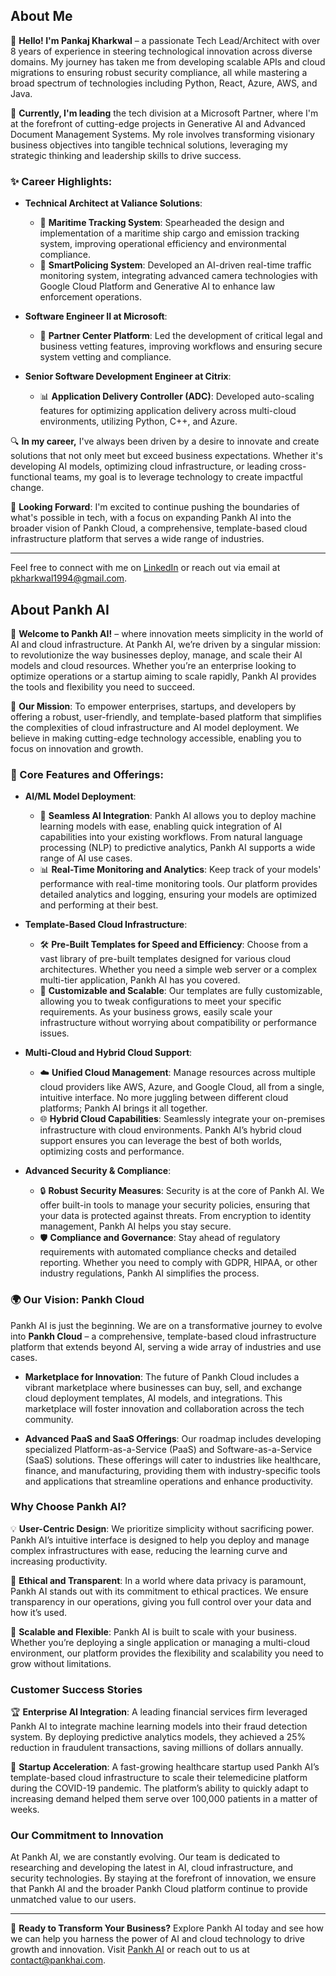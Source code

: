 ## About Me

👋 **Hello! I'm Pankaj Kharkwal** – a passionate Tech Lead/Architect with over 8 years of experience in steering technological innovation across diverse domains. My journey has taken me from developing scalable APIs and cloud migrations to ensuring robust security compliance, all while mastering a broad spectrum of technologies including Python, React, Azure, AWS, and Java.

🚀 **Currently, I'm leading** the tech division at a Microsoft Partner, where I'm at the forefront of cutting-edge projects in Generative AI and Advanced Document Management Systems. My role involves transforming visionary business objectives into tangible technical solutions, leveraging my strategic thinking and leadership skills to drive success.

### **✨ Career Highlights**:

- **Technical Architect at Valiance Solutions**:
  - 🌊 **Maritime Tracking System**: Spearheaded the design and implementation of a maritime ship cargo and emission tracking system, improving operational efficiency and environmental compliance.
  - 🚓 **SmartPolicing System**: Developed an AI-driven real-time traffic monitoring system, integrating advanced camera technologies with Google Cloud Platform and Generative AI to enhance law enforcement operations.

- **Software Engineer II at Microsoft**:
  - 💼 **Partner Center Platform**: Led the development of critical legal and business vetting features, improving workflows and ensuring secure system vetting and compliance.

- **Senior Software Development Engineer at Citrix**:
  - 📊 **Application Delivery Controller (ADC)**: Developed auto-scaling features for optimizing application delivery across multi-cloud environments, utilizing Python, C++, and Azure.

🔍 **In my career,** I've always been driven by a desire to innovate and create solutions that not only meet but exceed business expectations. Whether it's developing AI models, optimizing cloud infrastructure, or leading cross-functional teams, my goal is to leverage technology to create impactful change.

🎯 **Looking Forward**: I'm excited to continue pushing the boundaries of what's possible in tech, with a focus on expanding Pankh AI into the broader vision of Pankh Cloud, a comprehensive, template-based cloud infrastructure platform that serves a wide range of industries.

---

Feel free to connect with me on [LinkedIn](https://www.linkedin.com/in/pankaj-kharkwal/) or reach out via email at pkharkwal1994@gmail.com.

## About Pankh AI

🌟 **Welcome to Pankh AI!** – where innovation meets simplicity in the world of AI and cloud infrastructure. At Pankh AI, we’re driven by a singular mission: to revolutionize the way businesses deploy, manage, and scale their AI models and cloud resources. Whether you’re an enterprise looking to optimize operations or a startup aiming to scale rapidly, Pankh AI provides the tools and flexibility you need to succeed.

🚀 **Our Mission**: To empower enterprises, startups, and developers by offering a robust, user-friendly, and template-based platform that simplifies the complexities of cloud infrastructure and AI model deployment. We believe in making cutting-edge technology accessible, enabling you to focus on innovation and growth.

### **🎯 Core Features and Offerings**:

- **AI/ML Model Deployment**:
  - 🤖 **Seamless AI Integration**: Pankh AI allows you to deploy machine learning models with ease, enabling quick integration of AI capabilities into your existing workflows. From natural language processing (NLP) to predictive analytics, Pankh AI supports a wide range of AI use cases.
  - 📊 **Real-Time Monitoring and Analytics**: Keep track of your models' performance with real-time monitoring tools. Our platform provides detailed analytics and logging, ensuring your models are optimized and performing at their best.

- **Template-Based Cloud Infrastructure**:
  - 🛠️ **Pre-Built Templates for Speed and Efficiency**: Choose from a vast library of pre-built templates designed for various cloud architectures. Whether you need a simple web server or a complex multi-tier application, Pankh AI has you covered.
  - 🔧 **Customizable and Scalable**: Our templates are fully customizable, allowing you to tweak configurations to meet your specific requirements. As your business grows, easily scale your infrastructure without worrying about compatibility or performance issues.

- **Multi-Cloud and Hybrid Cloud Support**:
  - ☁️ **Unified Cloud Management**: Manage resources across multiple cloud providers like AWS, Azure, and Google Cloud, all from a single, intuitive interface. No more juggling between different cloud platforms; Pankh AI brings it all together.
  - 🌐 **Hybrid Cloud Capabilities**: Seamlessly integrate your on-premises infrastructure with cloud environments. Pankh AI’s hybrid cloud support ensures you can leverage the best of both worlds, optimizing costs and performance.

- **Advanced Security & Compliance**:
  - 🔒 **Robust Security Measures**: Security is at the core of Pankh AI. We offer built-in tools to manage your security policies, ensuring that your data is protected against threats. From encryption to identity management, Pankh AI helps you stay secure.
  - 🛡️ **Compliance and Governance**: Stay ahead of regulatory requirements with automated compliance checks and detailed reporting. Whether you need to comply with GDPR, HIPAA, or other industry regulations, Pankh AI simplifies the process.

### **🌍 Our Vision: Pankh Cloud**

Pankh AI is just the beginning. We are on a transformative journey to evolve into **Pankh Cloud** – a comprehensive, template-based cloud infrastructure platform that extends beyond AI, serving a wide array of industries and use cases.

- **Marketplace for Innovation**: The future of Pankh Cloud includes a vibrant marketplace where businesses can buy, sell, and exchange cloud deployment templates, AI models, and integrations. This marketplace will foster innovation and collaboration across the tech community.
  
- **Advanced PaaS and SaaS Offerings**: Our roadmap includes developing specialized Platform-as-a-Service (PaaS) and Software-as-a-Service (SaaS) solutions. These offerings will cater to industries like healthcare, finance, and manufacturing, providing them with industry-specific tools and applications that streamline operations and enhance productivity.

### **Why Choose Pankh AI?**

💡 **User-Centric Design**: We prioritize simplicity without sacrificing power. Pankh AI’s intuitive interface is designed to help you deploy and manage complex infrastructures with ease, reducing the learning curve and increasing productivity.

🤝 **Ethical and Transparent**: In a world where data privacy is paramount, Pankh AI stands out with its commitment to ethical practices. We ensure transparency in our operations, giving you full control over your data and how it’s used.

🌟 **Scalable and Flexible**: Pankh AI is built to scale with your business. Whether you’re deploying a single application or managing a multi-cloud environment, our platform provides the flexibility and scalability you need to grow without limitations.

### **Customer Success Stories**

🏆 **Enterprise AI Integration**: A leading financial services firm leveraged Pankh AI to integrate machine learning models into their fraud detection system. By deploying predictive analytics models, they achieved a 25% reduction in fraudulent transactions, saving millions of dollars annually.

🚀 **Startup Acceleration**: A fast-growing healthcare startup used Pankh AI’s template-based cloud infrastructure to scale their telemedicine platform during the COVID-19 pandemic. The platform’s ability to quickly adapt to increasing demand helped them serve over 100,000 patients in a matter of weeks.

### **Our Commitment to Innovation**

At Pankh AI, we are constantly evolving. Our team is dedicated to researching and developing the latest in AI, cloud infrastructure, and security technologies. By staying at the forefront of innovation, we ensure that Pankh AI and the broader Pankh Cloud platform continue to provide unmatched value to our users.

---

🎯 **Ready to Transform Your Business?** Explore Pankh AI today and see how we can help you harness the power of AI and cloud technology to drive growth and innovation. Visit [Pankh AI](https://pankh.ai) or reach out to us at contact@pankhai.com.

